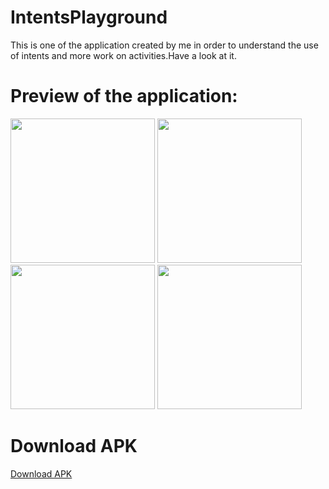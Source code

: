 # IntentsPlayground
This is one of the application created by me in order to understand the use of intents and more work on activities.Have a look at it.

# Preview of the application:


<img width="231" alt="" src="https://user-images.githubusercontent.com/66621092/116585698-47088180-a936-11eb-80fc-03e93a838aef.jpeg">
<img width="231" alt="" src="https://user-images.githubusercontent.com/66621092/116585698-47088180-a936-11eb-80fc-03e93a838aef.jpeg">
<img width="231" alt="" src="https://user-images.githubusercontent.com/66621092/116585712-4a037200-a936-11eb-985f-3cdde22f5e98.jpeg">
<img width="231" alt="" src="https://user-images.githubusercontent.com/66621092/116585721-4d96f900-a936-11eb-8eeb-6a8b43161100.jpeg">

# Download APK
[Download APK](https://github.com/sarthak5620/IntentsPlayground/blob/master/app-debug%20(6).apk)
